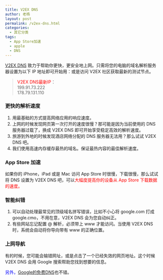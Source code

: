 ```yaml
---
title: V2EX DNS
author: 老杨
layout: post
permalink: /v2ex-dns.html
categories:
  - 其它分类
tags:
  - App Store加速
  - apple
  - DNS
---
```

<a href="http://dns.v2ex.com/" target="_blank" rel="external nofollow">V2EX DNS</a> 致力于帮助你更快，更安全地上网。只需将您的电脑的域名解析服务器设置为以下 IP 地址即可开始用：或是访问 V2EX 社区获取最新的测试节点。

> <span style="color: #ff0000;">V2EX DNS最新IP</span>：  
> 199.91.73.222  
> 178.79.131.110



### 更快的解析速度

  1. 用最基础的方式提高网络应用的响应速度。
  2. 上网的时候发现网页第一次打开的速度很慢？那可能是因为当前使用的 DNS 服务器过载了，换成 V2EX DNS 即可开始享受稳定高效的解析速度。
  3. 旅游到外地的时候发现酒店网络分配的 DNS 服务器无法用？那么试试 V2EX DNS 吧。
  4. 我们使用高速内存缓存最热的域名。保证最热内容的最佳解析速度。

### App Store 加速

如果你的 iPhone，iPad 或是 Mac 访问 App Store 时很慢，下载很慢，那么试试将 DNS 设置为 V2EX DNS 吧，可以<span style="color: #ff0000;">大幅度提高你的设备从 App Store 下载数据的速度。</span>

### 智能纠错

  1. 可以自动处理最常见的顶级域名拼写错误，比如不小心将 google.com 打成 google.cmo，不用在意，V2EX DNS 会为您自动纠正。
  2. 有些网站忘记配置 @ 解析，必须带上 www 才能访问。当使用 V2EX DNS 时，系统会自动将你导向带有 www 的正确位置。

### 上网导航

有的时候，您可能会输错网址，或是点击了一个已经失效的网页地址。这个时候 V2EX DNS 会用 Google 搜索帮助您找到想要的信息。

<span style="color: #0000ff;">另外，</span><a href="https://developers.google.com/speed/public-dns/" target="_blank" rel="external nofollow">Google的免费DNS</a>也不错。